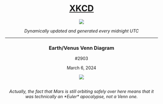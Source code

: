 
<h1 align="center"><a href="https://xkcd.com">XKCD</a></h1>
<div align="center">
    <img src="https://img.shields.io/github/last-commit/ShashashankThakur/XKCD?label=last%20updated" />
</div>

<p align="center"><i>Dynamically updated and generated every midnight UTC</i></p>
<hr>
<div align="center">
    <h3><strong>Earth/Venus Venn Diagram</strong></h3>
    <p>#2903</p>
    <p>March 6, 2024</p>
    <img src="https://imgs.xkcd.com/comics/earth_venus_venn_diagram.png">
    <br></br>
    <p><i>Actually, the fact that Mars is still orbiting safely over here means that it was technically an *Euler* apocalypse, not a Venn one.</i></p>
</div>

